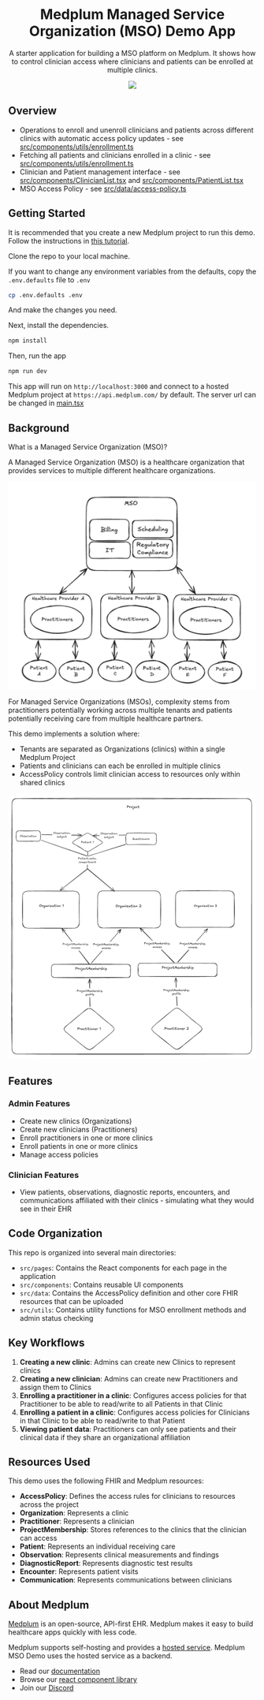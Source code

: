 <h1 align="center">Medplum Managed Service Organization (MSO) Demo App</h1>
<p align="center">A starter application for building a MSO platform on Medplum. It shows how to control clinician access where clinicians and patients can be enrolled at multiple clinics.</p>
<p align="center">
<a href="https://github.com/medplum/medplum-mso-demo/blob/main/LICENSE.txt">
    <img src="https://img.shields.io/badge/license-Apache-blue.svg" />
  </a>
</p>

## Overview

- Operations to enroll and unenroll clinicians and patients across different clinics with automatic access policy updates - see [src/components/utils/enrollment.ts](./src/utils/enrollment.ts)
- Fetching all patients and clinicians enrolled in a clinic - see [src/components/utils/enrollment.ts](./src/utils/enrollment.ts)
- Clinician and Patient management interface - see [src/components/ClinicianList.tsx](./src/components/ClinicianList.tsx) and [src/components/PatientList.tsx](./src/components/PatientList.tsx)
- MSO Access Policy - see [src/data/access-policy.ts](./src/data/access-policy.ts)

## Getting Started

It is recommended that you create a new Medplum project to run this demo. Follow the instructions in [this tutorial](https://www.medplum.com/docs/tutorials/register).

Clone the repo to your local machine.

If you want to change any environment variables from the defaults, copy the `.env.defaults` file to `.env`

```bash
cp .env.defaults .env
```

And make the changes you need.

Next, install the dependencies.

```bash
npm install
```

Then, run the app

```bash
npm run dev
```

This app will run on `http://localhost:3000` and connect to a hosted Medplum project at `https://api.medplum.com/` by default. The server url can be changed in [main.tsx](./src/main.tsx)

## Background

What is a Managed Service Organization (MSO)?

A Managed Service Organization (MSO) is a healthcare organization that provides services to multiple different healthcare organizations.

<img src="./public/mso-diagram.png" alt="MSO Diagram" />

For Managed Service Organizations (MSOs), complexity stems from practitioners potentially working across multiple tenants and patients potentially receiving care from multiple healthcare partners.

This demo implements a solution where:

- Tenants are separated as Organizations (clinics) within a single Medplum Project
- Patients and clinicians can each be enrolled in multiple clinics
- AccessPolicy controls limit clinician access to resources only within shared clinics

<img src="./public/how-it-works.png" alt="How it works" />

## Features

### Admin Features

- Create new clinics (Organizations)
- Create new clinicians (Practitioners)
- Enroll practitioners in one or more clinics
- Enroll patients in one or more clinics
- Manage access policies

### Clinician Features

- View patients, observations, diagnostic reports, encounters, and communications affiliated with their clinics - simulating what they would see in their EHR

## Code Organization

This repo is organized into several main directories:

- `src/pages`: Contains the React components for each page in the application
- `src/components`: Contains reusable UI components
- `src/data`: Contains the AccessPolicy definition and other core FHIR resources that can be uploaded
- `src/utils`: Contains utility functions for MSO enrollment methods and admin status checking

## Key Workflows

1. **Creating a new clinic**: Admins can create new Clinics to represent clinics
2. **Creating a new clinician**: Admins can create new Practitioners and assign them to Clinics
3. **Enrolling a practitioner in a clinic**: Configures access policies for that Practitioner to be able to read/write to all Patients in that Clinic
4. **Enrolling a patient in a clinic**: Configures access policies for Clinicians in that Clinic to be able to read/write to that Patient
5. **Viewing patient data**: Practitioners can only see patients and their clinical data if they share an organizational affiliation

## Resources Used

This demo uses the following FHIR and Medplum resources:

- **AccessPolicy**: Defines the access rules for clinicians to resources across the project
- **Organization**: Represents a clinic
- **Practitioner**: Represents a clinician
- **ProjectMembership**: Stores references to the clinics that the clinician can access
- **Patient**: Represents an individual receiving care
- **Observation**: Represents clinical measurements and findings
- **DiagnosticReport**: Represents diagnostic test results
- **Encounter**: Represents patient visits
- **Communication**: Represents communications between clinicians

## About Medplum

[Medplum](https://www.medplum.com/) is an open-source, API-first EHR. Medplum makes it easy to build healthcare apps quickly with less code.

Medplum supports self-hosting and provides a [hosted service](https://app.medplum.com/). Medplum MSO Demo uses the hosted service as a backend.

- Read our [documentation](https://www.medplum.com/docs)
- Browse our [react component library](https://storybook.medplum.com/)
- Join our [Discord](https://discord.gg/medplum)
